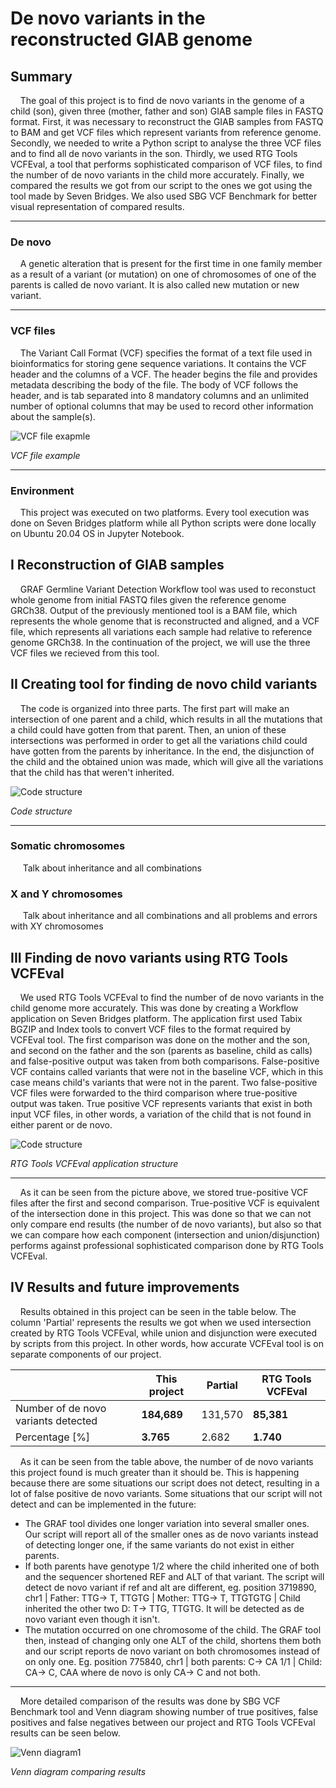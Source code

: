# De novo variants in the reconstructed GIAB genome

## Summary
&nbsp;&nbsp;&nbsp;&nbsp;The goal of this project is to find de novo variants in the genome of a child (son), given three (mother, father and son) GIAB sample files in FASTQ format. First, it was necessary to reconstruct the GIAB samples from FASTQ to BAM and get VCF files which represent variants from reference genome. Secondly, we needed to write a Python script to analyse the three VCF files and to find all de novo variants in the son. Thirdly, we used RTG Tools VCFEval, a tool that performs sophisticated comparison of VCF files, to find the number of de novo variants in the child more accurately. Finally, we compared the results we got from our script to the ones we got using the tool made by Seven Bridges. We also used SBG VCF Benchmark for better visual representation of compared results.

---
### De novo
&nbsp;&nbsp;&nbsp;&nbsp;A genetic alteration that is present for the first time in one family member as a result of a variant (or mutation) on one of chromosomes of one of the parents is called de novo variant. It is also called new mutation or new variant.

---
### VCF files
&nbsp;&nbsp;&nbsp;&nbsp;The Variant Call Format (VCF) specifies the format of a text file used in bioinformatics for storing gene sequence variations. It contains the VCF header and the columns of a VCF. The header begins the file and provides metadata describing the body of the file. The body of VCF follows the header, and is tab separated into 8 mandatory columns and an unlimited number of optional columns that may be used to record other information about the sample(s).

![VCF file exapmle](images/vcf_file.png)

*VCF file example*  

---
### Environment
&nbsp;&nbsp;&nbsp;&nbsp;This project was executed on two platforms. Every tool execution was done on Seven Bridges platform while all Python scripts were done locally on Ubuntu 20.04 OS in Jupyter Notebook. 

## I Reconstruction of GIAB samples
&nbsp;&nbsp;&nbsp;&nbsp;GRAF Germline Variant Detection Workflow tool was used to reconstuct whole genome from initial FASTQ files given the reference genome GRCh38. Output of the previously mentioned tool is a BAM file, which represents the whole genome that is reconstructed and aligned, and a VCF file, which represents all variations each sample had relative to reference genome GRCh38. In the continuation of the project, we will use the three VCF files we recieved from this tool.

## II Creating tool for finding de novo child variants 
&nbsp;&nbsp;&nbsp;&nbsp;The code is organized into three parts. The first part will make an intersection of one parent and a child, which results in all the mutations that a child could have gotten from that parent. Then, an union of these intersections was performed in order to get all the variations child could have gotten from the parents by inheritance. In the end, the disjunction of the child and the obtained union was made, which will give all the variations that the child has that weren't inherited. 

![Code structure](images/code_structure.png)

*Code structure*  

---
### Somatic chromosomes
&nbsp;&nbsp;&nbsp;&nbsp; Talk about inheritance and all combinations

### X and Y chromosomes
&nbsp;&nbsp;&nbsp;&nbsp; Talk about inheritance and all combinations and all problems and errors with XY chromosomes


## III Finding de novo variants using RTG Tools VCFEval 
&nbsp;&nbsp;&nbsp;&nbsp;We used RTG Tools VCFEval to find the number of de novo variants in the child genome more accurately. This was done by creating a Workflow application on Seven Bridges platform. The application first used Tabix BGZIP and Index tools to convert VCF files to the format required by VCFEval tool. The first comparison was done on the mother and the son, and second on the father and the son (parents as baseline, child as calls) and false-positive output was taken from both comparisons. False-positive VCF contains called variants that were not in the baseline VCF, which in this case means child's variants that were not in the parent. Two false-positive VCF files were forwarded to the third comparison where true-positive output was taken. True positive VCF represents variants that exist in both input VCF files, in other words, a variation of the child that is not found in either parent or de novo. 

![Code structure](images/rtg_tools_vcfeval.png)

*RTG Tools VCFEval application structure*  

---

&nbsp;&nbsp;&nbsp;&nbsp;As it can be seen from the picture above, we stored true-positive VCF files after the first and second comparison. True-positive VCF is equivalent of the intersection done in this project. This was done so that we can not only compare end results (the number of de novo variants), but also so that we can compare how each component (intersection and union/disjunction) performs against professional sophisticated comparison done by RTG Tools VCFEval.

## IV Results and future improvements
&nbsp;&nbsp;&nbsp;&nbsp;Results obtained in this project can be seen in the table below. The column 'Partial' represents the results we got when we used intersection created by RTG Tools VCFEval, while union and disjunction were executed by scripts from this project. In other words, how accurate VCFEval tool is on separate components of our project.

&nbsp; | This project | Partial | RTG Tools VCFEval
------------- | ------------- | ------------ | -------------
Number of de novo variants detected | **184,689** | 131,570 | **85,381**
Percentage [%] | **3.765** | 2.682 | **1.740** 

&nbsp;&nbsp;&nbsp;&nbsp;As it can be seen from the table above, the number of de novo variants this project found is much greater than it should be. This is happening because there are some situations our script does not detect, resulting in a lot of false positive de novo variants. Some situations that our script will not detect and can be implemented in the future:
  
  * The GRAF tool divides one longer variation into several smaller ones. Our script will report all of the smaller ones as de novo variants instead of detecting longer one, if the same variants do not exist in either parents.
  * If both parents have genotype 1/2 where the child inherited one of both and the sequencer shortened REF and ALT of that variant. The script will detect de novo variant if ref and alt are different, eg. position 3719890, chr1 | Father: TTG-> T, TTGTG | Mother: TTG-> T, TTGTGTG | Child inherited the other two D: T-> TTG, TTGTG. It will be detected as de novo variant even though it isn't.
  * The mutation occurred on one chromosome of the child. The GRAF tool then, instead of changing only one ALT of the child, shortens them both and our script reports de novo variant on both chromosomes instead of on only one. Eg. position 775840, chr1 | both parents: C-> CA 1/1 | Child: CA-> C, CAA where de novo is only CA-> C and not both.

---
&nbsp;&nbsp;&nbsp;&nbsp;More detailed comparison of the results was done by SBG VCF Benchmark tool and Venn diagram showing number of true positives, false positives and false negatives between our project and RTG Tools VCFEval results can be seen below.

![Venn diagram1](images/venn_diagram1.png)

*Venn diagram comparing results*  

